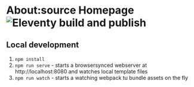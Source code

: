 # About:source Homepage ![Eleventy build and publish](https://github.com/aboutsource/as-homepage-2/workflows/Eleventy%20build%20and%20publish/badge.svg)

## Local development

1. `npm install`
2. `npm run serve` - starts a browsersynced webserver at http://localhost:8080 and watches local template files
3. `npm run watch` - starts a watching webpack tu bundle assets on the fly
